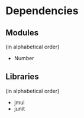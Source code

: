 # Dependencies

## Modules
(in alphabetical order)

+ Number


## Libraries
(in alphabetical order)

+ jmul
+ junit
